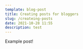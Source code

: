 ```yaml
---
template: blog-post
title: Creating posts for bloggers
slug: /createing-posts
date: 2021-10-28 11:55
description: test
---
```

Example post!
